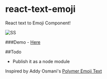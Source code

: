 # react-text-emoji
React text to Emoji Component!


![SS](http://s15.postimg.org/jfnfs38uj/ezgif_com_gif_maker.gif)


###Demo - [Here](https://mayankchd.github.io/react-text-emoji)

##Todo

* Publish it as a node module


Inspired by Addy Osmani's [Polymer Emoji Text](https://github.com/addyosmani/emoji-text/)
